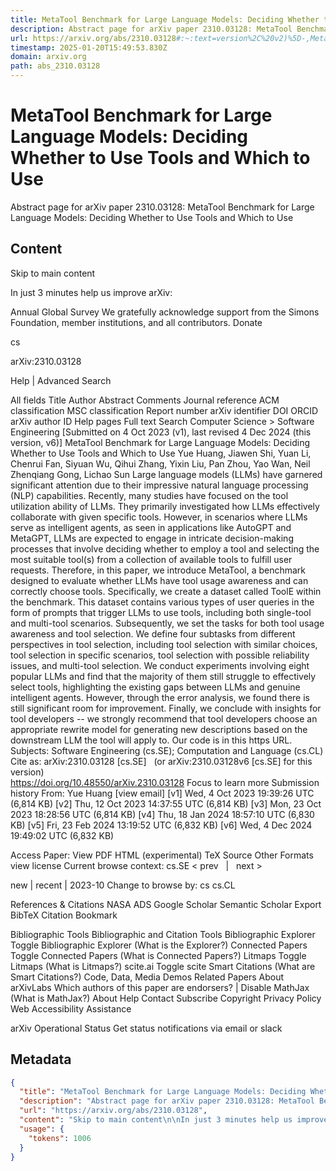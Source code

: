 ```yaml
---
title: MetaTool Benchmark for Large Language Models: Deciding Whether to Use Tools and Which to Use
description: Abstract page for arXiv paper 2310.03128: MetaTool Benchmark for Large Language Models: Deciding Whether to Use Tools and Which to Use
url: https://arxiv.org/abs/2310.03128#:~:text=version%2C%20v2)%5D-,MetaTool%20Benchmark%20for%20Large%20Language%20Models%3A%20Deciding%20Whether%20to,Tools%20and%20Which%20to%20Use&text=Large%20language%20models%20(LLMs)%20have,tool%20utilization%20ability%20of%20LLMs.
timestamp: 2025-01-20T15:49:53.830Z
domain: arxiv.org
path: abs_2310.03128
---
```


# MetaTool Benchmark for Large Language Models: Deciding Whether to Use Tools and Which to Use


Abstract page for arXiv paper 2310.03128: MetaTool Benchmark for Large Language Models: Deciding Whether to Use Tools and Which to Use


## Content

Skip to main content

In just 3 minutes help us improve arXiv:

Annual Global Survey
We gratefully acknowledge support from the Simons Foundation, member institutions, and all contributors.
Donate
>
cs
>
arXiv:2310.03128

Help | Advanced Search

All fields
Title
Author
Abstract
Comments
Journal reference
ACM classification
MSC classification
Report number
arXiv identifier
DOI
ORCID
arXiv author ID
Help pages
Full text
Search
Computer Science > Software Engineering
[Submitted on 4 Oct 2023 (v1), last revised 4 Dec 2024 (this version, v6)]
MetaTool Benchmark for Large Language Models: Deciding Whether to Use Tools and Which to Use
Yue Huang, Jiawen Shi, Yuan Li, Chenrui Fan, Siyuan Wu, Qihui Zhang, Yixin Liu, Pan Zhou, Yao Wan, Neil Zhenqiang Gong, Lichao Sun
Large language models (LLMs) have garnered significant attention due to their impressive natural language processing (NLP) capabilities. Recently, many studies have focused on the tool utilization ability of LLMs. They primarily investigated how LLMs effectively collaborate with given specific tools. However, in scenarios where LLMs serve as intelligent agents, as seen in applications like AutoGPT and MetaGPT, LLMs are expected to engage in intricate decision-making processes that involve deciding whether to employ a tool and selecting the most suitable tool(s) from a collection of available tools to fulfill user requests. Therefore, in this paper, we introduce MetaTool, a benchmark designed to evaluate whether LLMs have tool usage awareness and can correctly choose tools. Specifically, we create a dataset called ToolE within the benchmark. This dataset contains various types of user queries in the form of prompts that trigger LLMs to use tools, including both single-tool and multi-tool scenarios. Subsequently, we set the tasks for both tool usage awareness and tool selection. We define four subtasks from different perspectives in tool selection, including tool selection with similar choices, tool selection in specific scenarios, tool selection with possible reliability issues, and multi-tool selection. We conduct experiments involving eight popular LLMs and find that the majority of them still struggle to effectively select tools, highlighting the existing gaps between LLMs and genuine intelligent agents. However, through the error analysis, we found there is still significant room for improvement. Finally, we conclude with insights for tool developers -- we strongly recommend that tool developers choose an appropriate rewrite model for generating new descriptions based on the downstream LLM the tool will apply to. Our code is in this https URL.
Subjects:	Software Engineering (cs.SE); Computation and Language (cs.CL)
Cite as:	arXiv:2310.03128 [cs.SE]
 	(or arXiv:2310.03128v6 [cs.SE] for this version)
 	
https://doi.org/10.48550/arXiv.2310.03128
Focus to learn more
Submission history
From: Yue Huang [view email]
[v1] Wed, 4 Oct 2023 19:39:26 UTC (6,814 KB)
[v2] Thu, 12 Oct 2023 14:37:55 UTC (6,814 KB)
[v3] Mon, 23 Oct 2023 18:28:56 UTC (6,814 KB)
[v4] Thu, 18 Jan 2024 18:57:10 UTC (6,830 KB)
[v5] Fri, 23 Feb 2024 13:19:52 UTC (6,832 KB)
[v6] Wed, 4 Dec 2024 19:49:02 UTC (6,832 KB)

Access Paper:
View PDF
HTML (experimental)
TeX Source
Other Formats
view license
Current browse context:
cs.SE
< prev   |   next >

new | recent | 2023-10
Change to browse by:
cs
cs.CL

References & Citations
NASA ADS
Google Scholar
Semantic Scholar
Export BibTeX Citation
Bookmark
 
Bibliographic Tools
Bibliographic and Citation Tools
Bibliographic Explorer Toggle
Bibliographic Explorer (What is the Explorer?)
Connected Papers Toggle
Connected Papers (What is Connected Papers?)
Litmaps Toggle
Litmaps (What is Litmaps?)
scite.ai Toggle
scite Smart Citations (What are Smart Citations?)
Code, Data, Media
Demos
Related Papers
About arXivLabs
Which authors of this paper are endorsers? | Disable MathJax (What is MathJax?)
About
Help
Contact
Subscribe
Copyright
Privacy Policy
Web Accessibility Assistance

arXiv Operational Status 
Get status notifications via email or slack

## Metadata

```json
{
  "title": "MetaTool Benchmark for Large Language Models: Deciding Whether to Use Tools and Which to Use",
  "description": "Abstract page for arXiv paper 2310.03128: MetaTool Benchmark for Large Language Models: Deciding Whether to Use Tools and Which to Use",
  "url": "https://arxiv.org/abs/2310.03128",
  "content": "Skip to main content\n\nIn just 3 minutes help us improve arXiv:\n\nAnnual Global Survey\nWe gratefully acknowledge support from the Simons Foundation, member institutions, and all contributors.\nDonate\n>\ncs\n>\narXiv:2310.03128\n\nHelp | Advanced Search\n\nAll fields\nTitle\nAuthor\nAbstract\nComments\nJournal reference\nACM classification\nMSC classification\nReport number\narXiv identifier\nDOI\nORCID\narXiv author ID\nHelp pages\nFull text\nSearch\nComputer Science > Software Engineering\n[Submitted on 4 Oct 2023 (v1), last revised 4 Dec 2024 (this version, v6)]\nMetaTool Benchmark for Large Language Models: Deciding Whether to Use Tools and Which to Use\nYue Huang, Jiawen Shi, Yuan Li, Chenrui Fan, Siyuan Wu, Qihui Zhang, Yixin Liu, Pan Zhou, Yao Wan, Neil Zhenqiang Gong, Lichao Sun\nLarge language models (LLMs) have garnered significant attention due to their impressive natural language processing (NLP) capabilities. Recently, many studies have focused on the tool utilization ability of LLMs. They primarily investigated how LLMs effectively collaborate with given specific tools. However, in scenarios where LLMs serve as intelligent agents, as seen in applications like AutoGPT and MetaGPT, LLMs are expected to engage in intricate decision-making processes that involve deciding whether to employ a tool and selecting the most suitable tool(s) from a collection of available tools to fulfill user requests. Therefore, in this paper, we introduce MetaTool, a benchmark designed to evaluate whether LLMs have tool usage awareness and can correctly choose tools. Specifically, we create a dataset called ToolE within the benchmark. This dataset contains various types of user queries in the form of prompts that trigger LLMs to use tools, including both single-tool and multi-tool scenarios. Subsequently, we set the tasks for both tool usage awareness and tool selection. We define four subtasks from different perspectives in tool selection, including tool selection with similar choices, tool selection in specific scenarios, tool selection with possible reliability issues, and multi-tool selection. We conduct experiments involving eight popular LLMs and find that the majority of them still struggle to effectively select tools, highlighting the existing gaps between LLMs and genuine intelligent agents. However, through the error analysis, we found there is still significant room for improvement. Finally, we conclude with insights for tool developers -- we strongly recommend that tool developers choose an appropriate rewrite model for generating new descriptions based on the downstream LLM the tool will apply to. Our code is in this https URL.\nSubjects:\tSoftware Engineering (cs.SE); Computation and Language (cs.CL)\nCite as:\tarXiv:2310.03128 [cs.SE]\n \t(or arXiv:2310.03128v6 [cs.SE] for this version)\n \t\nhttps://doi.org/10.48550/arXiv.2310.03128\nFocus to learn more\nSubmission history\nFrom: Yue Huang [view email]\n[v1] Wed, 4 Oct 2023 19:39:26 UTC (6,814 KB)\n[v2] Thu, 12 Oct 2023 14:37:55 UTC (6,814 KB)\n[v3] Mon, 23 Oct 2023 18:28:56 UTC (6,814 KB)\n[v4] Thu, 18 Jan 2024 18:57:10 UTC (6,830 KB)\n[v5] Fri, 23 Feb 2024 13:19:52 UTC (6,832 KB)\n[v6] Wed, 4 Dec 2024 19:49:02 UTC (6,832 KB)\n\nAccess Paper:\nView PDF\nHTML (experimental)\nTeX Source\nOther Formats\nview license\nCurrent browse context:\ncs.SE\n< prev   |   next >\n\nnew | recent | 2023-10\nChange to browse by:\ncs\ncs.CL\n\nReferences & Citations\nNASA ADS\nGoogle Scholar\nSemantic Scholar\nExport BibTeX Citation\nBookmark\n \nBibliographic Tools\nBibliographic and Citation Tools\nBibliographic Explorer Toggle\nBibliographic Explorer (What is the Explorer?)\nConnected Papers Toggle\nConnected Papers (What is Connected Papers?)\nLitmaps Toggle\nLitmaps (What is Litmaps?)\nscite.ai Toggle\nscite Smart Citations (What are Smart Citations?)\nCode, Data, Media\nDemos\nRelated Papers\nAbout arXivLabs\nWhich authors of this paper are endorsers? | Disable MathJax (What is MathJax?)\nAbout\nHelp\nContact\nSubscribe\nCopyright\nPrivacy Policy\nWeb Accessibility Assistance\n\narXiv Operational Status \nGet status notifications via email or slack",
  "usage": {
    "tokens": 1006
  }
}
```
